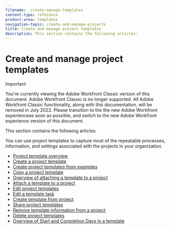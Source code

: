 ```yaml
---
filename: _create-manage-templates
content-type: reference
product-area: templates
navigation-topic: create-and-manage-projects
title: Create and manage project templates
description: This section contains the following articles:
---
```


# Create and manage project templates

>[!IMPORTANT]
>
>You're currently viewing the Adobe Workfront Classic version of this document. Adobe Workfront Classic is no longer supported. All Adobe Workfront Classic functionality, along with this documentation, will be removed in July 2022. Please transition to the the new Adobe Workfront experienceas soon as possible, and switch to the new Adobe Workfront experience version of this document.

This section contains the following articles:

You can use project templates to capture most of the repeatable processes, information, and settings associated with the projects in your organization.

* [Project template overview](../../../manage-work/projects/create-and-manage-templates/project-template-overview.md) 
* [Create a project template](../../../manage-work/projects/create-and-manage-templates/create-template.md) 
* [Create project templates from examples](../../../manage-work/projects/create-and-manage-templates/create-templates-from-examples.md) 
* [Copy a project template](../../../manage-work/projects/create-and-manage-templates/copy-template.md) 
* [Overview of attaching a template to a project](../../../manage-work/projects/create-and-manage-templates/attach-template-to-project-overview.md) 
* [Attach a template to a project](../../../manage-work/projects/create-and-manage-templates/attach-template-to-project.md) 
* [Edit project templates](../../../manage-work/projects/create-and-manage-templates/edit-templates.md) 
* [Edit a template task](../../../manage-work/projects/create-and-manage-templates/edit-template-task.md) 
* [Create template from project](../../../manage-work/projects/create-and-manage-templates/create-template-from-project.md) 
* [Share project templates](../../../manage-work/projects/create-and-manage-templates/share-project-template.md) 
* [Remove template information from a project](../../../manage-work/projects/create-and-manage-templates/remove-template-from-project.md) 
* [Delete project templates](../../../manage-work/projects/create-and-manage-templates/delete-templates.md) 
* [Overview of Start and Completion Days in a template](../../../manage-work/projects/create-and-manage-templates/overview-of-start-completion-day-on-template.md)

